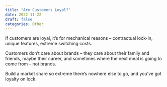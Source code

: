 ```yaml
---
title: "Are Customers Loyal?"
date: 2022-11-22
draft: false
categories: Other
---
```


If customers are loyal, it’s for mechanical reasons – contractual lock-in, unique features, extreme switching costs.

Customers don’t care about brands – they care about their family and friends, maybe their career, and sometimes where the next meal is going to come from – not brands.

Build a market share so extreme there’s nowhere else to go, and you’ve got loyalty on lock.

